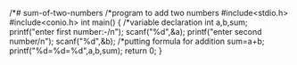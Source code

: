 /*# sum-of-two-numbers
/*program to add two numbers
#include<stdio.h>
#include<conio.h>
int main()
{
/*variable declaration
int a,b,sum;
printf("enter first number:-/n");
scanf("%d",&a);
printf("enter second number/n");
scanf("%d",&b);
/*putting formula for addition
sum=a+b;
printf("%d=%d=%d",a,b,sum);
return 0;
}
